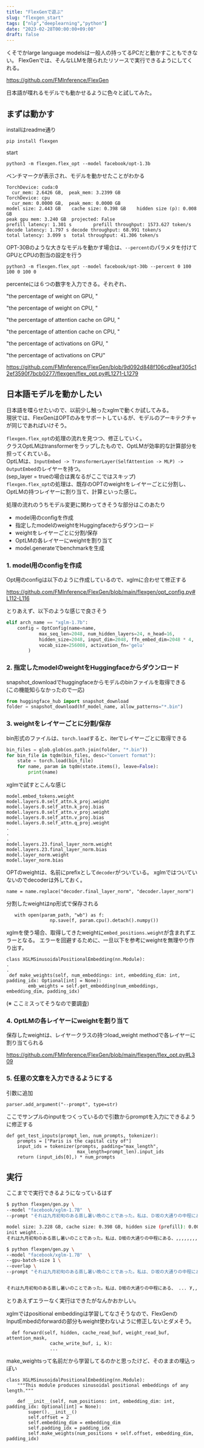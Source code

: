 ```yaml
---
title: "FlexGenで遊ぶ"
slug: "flexgen_start"
tags: ["nlp","deeplearning","python"]
date: "2023-02-28T00:00:00+09:00"
draft: false
---
```


くそでかlarge language modelsは一般人の持ってるPCだと動かすこともできない。
FlexGenでは、そんなLLMを限られたリソースで実行できるようにしてくれる。

https://github.com/FMInference/FlexGen

日本語が喋れるモデルでも動かせるように色々と試してみた。

## まずは動かす
installはreadme通り

```
pip install flexgen
```

start

```
python3 -m flexgen.flex_opt --model facebook/opt-1.3b
```

ベンチマークが表示され、モデルを動かせたことがわかる

```
TorchDevice: cuda:0
  cur_mem: 2.6426 GB,  peak_mem: 3.2399 GB
TorchDevice: cpu
  cur_mem: 0.0000 GB,  peak_mem: 0.0000 GB
model size: 2.443 GB    cache size: 0.398 GB    hidden size (p): 0.008 GB
peak gpu mem: 3.240 GB  projected: False
prefill latency: 1.301 s        prefill throughput: 1573.627 token/s
decode latency: 1.797 s decode throughput: 68.991 token/s
total latency: 3.099 s  total throughput: 41.306 token/s
```

OPT-30Bのような大きなモデルを動かす場合は、`--percent`のパラメタを付けてGPUとCPUの割当の設定を行う

```
python3 -m flexgen.flex_opt --model facebook/opt-30b --percent 0 100 100 0 100 0
```

percenteには６つの数字を入力できる。それぞれ、

"the percentage of weight on GPU, "

"the percentage of weight on CPU, "

"the percentage of attention cache on GPU, "

"the percentage of attention cache on CPU, "

"the percentage of activations on GPU, "

"the percentage of activations on CPU"

https://github.com/FMInference/FlexGen/blob/9d092d848f106cd9eaf305c12ef3590f7bcb0277/flexgen/flex_opt.py#L1271-L1279

## 日本語モデルを動かしたい
日本語を喋らせたいので、以前少し触ったxglmで動くか試してみる。  
現状では、FlexGenはOPTのみをサポートしているが、モデルのアーキテクチャが同じであればいけそう。

`flexgen.flex_opt`の処理の流れを見つつ、修正していく。  
クラスOptLMはtransformerをラップしたもので、OptLMが効率的な計算部分を担ってくれている。  
OptLMは、`InputEmbed -> TransformerLayer(SelfAttention -> MLP) -> OutputEmbed`のレイヤーを持つ。  
(sep_layer = trueの場合は異なるがここではスキップ)  
`flexgen.flex_opt`の処理は、既存のOPTのweightをレイヤーごとに分割し、OptLMの持つレイヤーに割り当て、計算といった感じ。


処理の流れのうちモデル変更に関わってきそうな部分はこのあたり

- model用のconfigを作成
- 指定したmodelのweightをHuggingfaceからダウンロード
- weightをレイヤーごとに分割/保存
- OptLMの各レイヤーにweightを割り当て
- model.generateでbenchmarkを生成

### 1. model用のconfigを作成
Opt用のconfigは以下のように作成しているので、xglmに合わせて修正する

https://github.com/FMInference/FlexGen/blob/main/flexgen/opt_config.py#L112-L116


とりあえず、以下のような感じで良さそう

```python
elif arch_name == "xglm-1.7b":
    config = OptConfig(name=name,
            max_seq_len=2048, num_hidden_layers=24, n_head=16,            
            hidden_size=2048, input_dim=2048, ffn_embed_dim=2048 * 4,
            vocab_size=256008, activation_fn='gelu'
        )
```

### 2. 指定したmodelのweightをHuggingfaceからダウンロード
snapshot_downloadでhuggingfaceからモデルのbinファイルを取得できる  
(この機能知らなかったので一応)

```python
from huggingface_hub import snapshot_download
folder = snapshot_download(hf_model_name, allow_patterns="*.bin")
```

### 3. weightをレイヤーごとに分割/保存
bin形式のファイルは、`torch.load`すると、iterでレイヤーごとに取得できる

```python
bin_files = glob.glob(os.path.join(folder, "*.bin"))
for bin_file in tqdm(bin_files, desc="Convert format"):
    state = torch.load(bin_file)
    for name, param in tqdm(state.items(), leave=False):
        print(name)
```

xglmで試すとこんな感じ

```
model.embed_tokens.weight
model.layers.0.self_attn.k_proj.weight
model.layers.0.self_attn.k_proj.bias
model.layers.0.self_attn.v_proj.weight
model.layers.0.self_attn.v_proj.bias
model.layers.0.self_attn.q_proj.weight
.
.
.
model.layers.23.final_layer_norm.weight
model.layers.23.final_layer_norm.bias
model.layer_norm.weight
model.layer_norm.bias
```


OPTのweightは、名前にprefixとして`decoder`がついている。
xglmではついていないのでdecoderは外しておく。

```python{ref="https://github.com/FMInference/FlexGen/blob/main/flexgen/opt_config.py#L231"}
name = name.replace("decoder.final_layer_norm", "decoder.layer_norm")
```

分割したweightはnp形式で保存される

```python{ref="https://github.com/FMInference/FlexGen/blob/main/flexgen/opt_config.py#L234"}
   with open(param_path, "wb") as f:
                np.save(f, param.cpu().detach().numpy())
```

xglmを使う場合、取得してきたweightに`embed_positions.weight`が含まれずエラーとなる。
エラーを回避するために、一旦以下を参考にweightを無理やり作り出す。

```python{ref="https://github.com/huggingface/transformers/blob/main/src/transformers/models/xglm/modeling_xglm.py#L169"}
class XGLMSinusoidalPositionalEmbedding(nn.Module):
.
.
 def make_weights(self, num_embeddings: int, embedding_dim: int, padding_idx: Optional[int] = None):
        emb_weights = self.get_embedding(num_embeddings, embedding_dim, padding_idx)
```

(※ ここミスってそうなので要調査)

### 4. OptLMの各レイヤーにweightを割り当て

保存したweightは、レイヤークラスの持つload_weight methodで各レイヤーに割り当てられる

https://github.com/FMInference/FlexGen/blob/main/flexgen/flex_opt.py#L309


### 5. 任意の文章を入力できるようにする

引数に追加

```python{ref="https://github.com/FMInference/FlexGen/blob/main/flexgen/flex_opt.py#L1311-L1312"}
parser.add_argument("--prompt", type=str)
```

ここでサンプルのinputをつくっているので引数からpromptを入力にできるように修正する

```python{ref="https://github.com/FMInference/FlexGen/blob/main/flexgen/flex_opt.py#L1185"}
def get_test_inputs(prompt_len, num_prompts, tokenizer):
    prompts = ["Paris is the capital city of"]
    input_ids = tokenizer(prompts, padding="max_length",
                          max_length=prompt_len).input_ids
    return (input_ids[0],) * num_prompts
```

## 実行
ここまでで実行できるようになっているはず

```bash
$ python flexgen/gen.py \
--model "facebook/xglm-1.7B"  \
--prompt "それは九月初旬のある蒸し暑い晩のことであった。私は、Ｄ坂の大通りの中程にある、"

model size: 3.228 GB, cache size: 0.398 GB, hidden size (prefill): 0.008 GB
init weight...
それは九月初旬のある蒸し暑いのことであった。私は、D坂の大通りの中程にある、,,,,,,,,,,,,,,,,,,..........,,,,
```


```bash
$ python flexgen/gen.py \
--model "facebook/xglm-1.7B"  \
--gpu-batch-size 1 \
--overlap \
--prompt "それは九月初旬のある蒸し暑い晩のことであった。私は、Ｄ坂の大通りの中程にある、"


それは九月初旬のある蒸し暑いのことであった。私は、D坂の大通りの中程にある、 ... У,,  _. «乐”v,总鬼最后 critica,  В越最后cuimen.乐  总.,, ser.,  Um Extra 总ra. Big,, b Palm tags初 (b N  National póspey петmini其实,马
```

とりあえずエラーなく実行はできたがなんかおかしい。

xglmではpositional embeddingは学習してなさそうなので、FlexGenのInputEmbedのforwardの部分もweight使わないように修正しないとダメそう。

```python{ref="https://github.com/FMInference/FlexGen/blob/main/flexgen/flex_opt.py#L180"}
  def forward(self, hidden, cache_read_buf, weight_read_buf, attention_mask,
                cache_write_buf, i, k):
                ...
```


make_weightsって名前だから学習してるのかと思ったけど、そのままの埋込っぽい

```python{ref="https://github.com/huggingface/transformers/blob/main/src/transformers/models/xglm/modeling_xglm.py#L159"}
class XGLMSinusoidalPositionalEmbedding(nn.Module):
    """This module produces sinusoidal positional embeddings of any length."""

    def __init__(self, num_positions: int, embedding_dim: int, padding_idx: Optional[int] = None):
        super().__init__()
        self.offset = 2
        self.embedding_dim = embedding_dim
        self.padding_idx = padding_idx
        self.make_weights(num_positions + self.offset, embedding_dim, padding_idx)  
```
